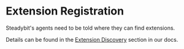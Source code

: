 # Extension Registration

Steadybit's agents need to be told where they can find extensions.

Details can be found in the [Extension Discovery](https://docs.steadybit.com/install-and-configure/install-agent/extension-discovery) section in our docs.
